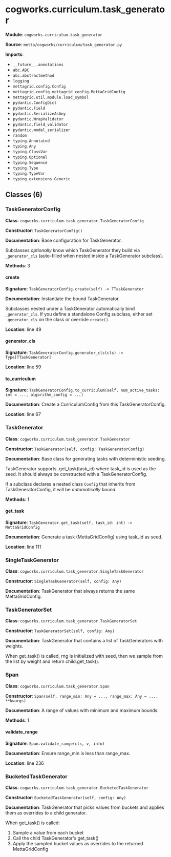 # cogworks.curriculum.task_generator

**Module**: `cogworks.curriculum.task_generator`

**Source**: `metta/cogworks/curriculum/task_generator.py`

**Imports**:
- `__future__.annotations`
- `abc.ABC`
- `abc.abstractmethod`
- `logging`
- `mettagrid.config.Config`
- `mettagrid.config.mettagrid_config.MettaGridConfig`
- `mettagrid.util.module.load_symbol`
- `pydantic.ConfigDict`
- `pydantic.Field`
- `pydantic.SerializeAsAny`
- `pydantic.WrapValidator`
- `pydantic.field_validator`
- `pydantic.model_serializer`
- `random`
- `typing.Annotated`
- `typing.Any`
- `typing.ClassVar`
- `typing.Optional`
- `typing.Sequence`
- `typing.Type`
- `typing.TypeVar`
- `typing_extensions.Generic`

## Classes (6)

### TaskGeneratorConfig

**Class**: `cogworks.curriculum.task_generator.TaskGeneratorConfig`

**Constructor**: `TaskGeneratorConfig()`

**Documentation**: Base configuration for TaskGenerator.

Subclasses *optionally* know which TaskGenerator they build via `_generator_cls`
(auto-filled when nested inside a TaskGenerator subclass).

**Methods**: 3

#### create

**Signature**: `TaskGeneratorConfig.create(self) -> TTaskGenerator`

**Documentation**: Instantiate the bound TaskGenerator.

Subclasses nested under a TaskGenerator automatically bind `_generator_cls`.
If you define a standalone Config subclass, either set `_generator_cls`
on the class or override `create()`.

**Location**: line 49

#### generator_cls

**Signature**: `TaskGeneratorConfig.generator_cls(cls) -> Type[TTaskGenerator]`

**Location**: line 59

#### to_curriculum

**Signature**: `TaskGeneratorConfig.to_curriculum(self, num_active_tasks: int = ..., algorithm_config = ...)`

**Documentation**: Create a CurriculumConfig from this TaskGeneratorConfig.

**Location**: line 67


### TaskGenerator

**Class**: `cogworks.curriculum.task_generator.TaskGenerator`

**Constructor**: `TaskGenerator(self, config: TaskGeneratorConfig)`

**Documentation**: Base class for generating tasks with deterministic seeding.

TaskGenerator supports .get_task(task_id) where task_id is used as the seed.
It should always be constructed with a TaskGeneratorConfig.

If a subclass declares a nested class `Config` that inherits from TaskGeneratorConfig,
it will be *automatically bound*.

**Methods**: 1

#### get_task

**Signature**: `TaskGenerator.get_task(self, task_id: int) -> MettaGridConfig`

**Documentation**: Generate a task (MettaGridConfig) using task_id as seed.

**Location**: line 111


### SingleTaskGenerator

**Class**: `cogworks.curriculum.task_generator.SingleTaskGenerator`

**Constructor**: `SingleTaskGenerator(self, config: Any)`

**Documentation**: TaskGenerator that always returns the same MettaGridConfig.

### TaskGeneratorSet

**Class**: `cogworks.curriculum.task_generator.TaskGeneratorSet`

**Constructor**: `TaskGeneratorSet(self, config: Any)`

**Documentation**: TaskGenerator that contains a list of TaskGenerators with weights.

When get_task() is called, rng is initialized with seed, then we sample
from the list by weight and return child.get_task().

### Span

**Class**: `cogworks.curriculum.task_generator.Span`

**Constructor**: `Span(self, range_min: Any = ..., range_max: Any = ..., **kwargs)`

**Documentation**: A range of values with minimum and maximum bounds.

**Methods**: 1

#### validate_range

**Signature**: `Span.validate_range(cls, v, info)`

**Documentation**: Ensure range_min is less than range_max.

**Location**: line 236


### BucketedTaskGenerator

**Class**: `cogworks.curriculum.task_generator.BucketedTaskGenerator`

**Constructor**: `BucketedTaskGenerator(self, config: Any)`

**Documentation**: TaskGenerator that picks values from buckets and applies them as overrides to a child generator.

When get_task() is called:
1. Sample a value from each bucket
2. Call the child TaskGenerator's get_task()
3. Apply the sampled bucket values as overrides to the returned MettaGridConfig

